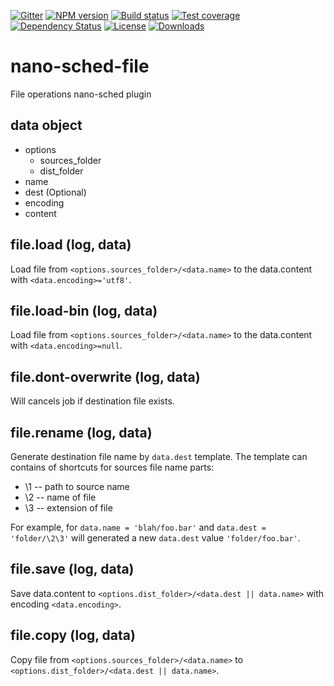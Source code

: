 [![Gitter][gitter-image]][gitter-url]
[![NPM version][npm-image]][npm-url]
[![Build status][travis-image]][travis-url]
[![Test coverage][coveralls-image]][coveralls-url]
[![Dependency Status][david-image]][david-url]
[![License][license-image]][license-url]
[![Downloads][downloads-image]][downloads-url]


# nano-sched-file
File operations nano-sched plugin

## data object

* options
  * sources_folder <String>
  * dist_folder <String>
* name <String>
* dest <String> (Optional)
* encoding <String>
* content


## file.load (log, data)

Load file from `<options.sources_folder>/<data.name>` to the data.content with `<data.encoding>='utf8'`.

## file.load-bin (log, data)

Load file from `<options.sources_folder>/<data.name>` to the data.content with `<data.encoding>=null`.

## file.dont-overwrite (log, data)

Will cancels job if destination file exists.

## file.rename (log, data)

Generate destination file name by `data.dest` template. The template can contains of shortcuts for
sources file name parts:
* \1 -- path to source name
* \2 -- name of file
* \3 -- extension of file

For example, for `data.name = 'blah/foo.bar'` and `data.dest = 'folder/\2\3'` will generated a new
`data.dest` value `'folder/foo.bar'`.


## file.save (log, data)

Save data.content to `<options.dist_folder>/<data.dest || data.name>` with encoding `<data.encoding>`.

## file.copy (log, data)

Copy file from `<options.sources_folder>/<data.name>` to `<options.dist_folder>/<data.dest || data.name>`.



[bithound-image]: https://www.bithound.io/github/Holixus/nano-sched-file/badges/score.svg
[bithound-url]: https://www.bithound.io/github/Holixus/nano-sched-file

[gitter-image]: https://badges.gitter.im/Holixus/nano-sched-file.svg
[gitter-url]: https://gitter.im/Holixus/nano-sched-file

[npm-image]: https://badge.fury.io/js/nano-sched-file.svg
[npm-url]: https://badge.fury.io/js/nano-sched-file

[github-tag]: http://img.shields.io/github/tag/Holixus/nano-sched-file.svg
[github-url]: https://github.com/Holixus/nano-sched-file/tags

[travis-image]: https://travis-ci.org/Holixus/nano-sched-file.svg?branch=master
[travis-url]: https://travis-ci.org/Holixus/nano-sched-file

[coveralls-image]: https://coveralls.io/repos/github/Holixus/nano-sched-file/badge.svg?branch=master
[coveralls-url]: https://coveralls.io/github/Holixus/nano-sched-file?branch=master

[david-image]: https://david-dm.org/Holixus/nano-sched-file.svg
[david-url]: https://david-dm.org/Holixus/nano-sched-file

[license-image]: https://img.shields.io/badge/license-MIT-blue.svg
[license-url]: LICENSE

[downloads-image]: http://img.shields.io/npm/dt/nano-sched-file.svg
[downloads-url]: https://npmjs.org/package/nano-sched-file
